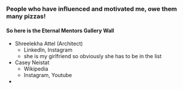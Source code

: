 ### People who have influenced and motivated me, owe them many pizzas!
#### So here is the Eternal Mentors Gallery Wall 

- Shreelekha Attel (Architect)
	- LinkedIn, Instagram 
	- she is my girlfriend so obviously she has to be in the list 
- Casey Neistat
	- Wikipedia
	- Instagram, Youtube
 - 

<!--stackedit_data:
eyJoaXN0b3J5IjpbMjA4NDA5MTM0MV19
-->
